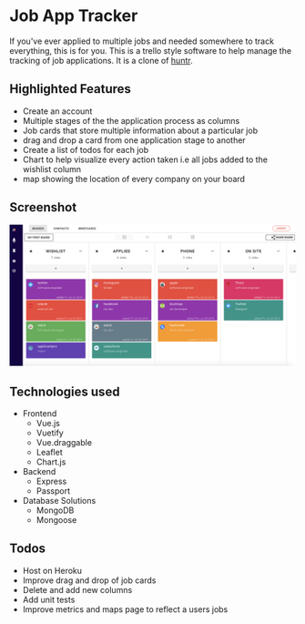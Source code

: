 # Job App Tracker
If you've ever applied to multiple jobs and needed somewhere to track everything, this is for you. This is a trello style software to help manage the tracking of job applications. It is a clone of [huntr](https://www.huntr.co/app/track/boards/589189b5448fe5e45f01256c/board?demo=1).

## Highlighted Features
- Create an account
- Multiple stages of the the application process as columns
- Job cards that store multiple information about a particular job
- drag and drop a card from one application stage to another
- Create a list of todos for each job
- Chart to help visualize every action taken i.e all jobs added to the wishlist column
- map showing the location of every company on your board

## Screenshot
![screenshot](job-app-tracker.png)

## Technologies used
- Frontend
  - Vue.js
  - Vuetify
  - Vue.draggable
  - Leaflet
  - Chart.js
- Backend
  - Express
  - Passport
- Database Solutions
  - MongoDB
  - Mongoose

## Todos
- Host on Heroku
- Improve drag and drop of job cards
- Delete and add new columns
- Add unit tests
- Improve metrics and maps page to reflect a users jobs